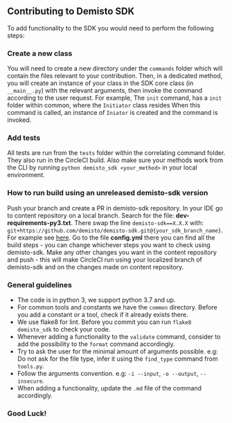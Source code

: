## Contributing to Demisto SDK

To add functionality to the SDK you would need to perform the following steps:

### Create a new class
You will need to create a new directory under the `commands` folder which will contain the files relevant to your contribution.
Then, in a dedicated method, you will create an instance of your class in the SDK core class (in `__main__.py`) with the relevant arguments,
then invoke the command according to the user request.
For example, The `init` command, has a `init` folder within common, where the `Initiator` class resides
When this command is called, an instance of `Iniator` is created and the command is invoked.

### Add tests
All tests are run from the `tests` folder within the correlating command folder. They also run in the CircleCI build.
Also make sure your methods work from the CLI by running `python demisto_sdk <your_method>` in your local environment.

### How to run build using an unreleased demisto-sdk version
Push your branch and create a PR in demisto-sdk repository.
In your IDE go to content repository on a local branch.
Search for the file: **dev-requirements-py3.txt**.
There swap the line `demisto-sdk==X.X.X` with: `git+https://github.com/demisto/demisto-sdk.git@{your_sdk_branch_name}`. For example see [here](https://github.com/demisto/content/blob/ad06ef4d1bdd398ce4b70f0fd2e5eab7a772c11c/dev-requirements-py3.txt#L2).
Go to the file **config.yml** there you can find all the build steps - you can change whichever steps you want to check using demisto-sdk.
Make any other changes you want in the content repository and push - this will make CircleCI run using your localized branch of demisto-sdk and on the changes made on content repository.

### General guidelines
* The code is in python 3, we support python 3.7 and up.
* For common tools and constants we have the `common` directory. Before you add a constant or a tool, check if it already exists there.
* We use flake8 for lint. Before you commit you can run `flake8 demisto_sdk` to check your code.
* Whenever adding a functionality to the `validate` command, consider to add the possibility to the `format` command accordingly.
* Try to ask the user for the minimal amount of arguments possible. e.g: Do not ask for the file type, infer it using the `find_type` command from `tools.py`.
* Follow the arguments convention. e.g: `-i --input`, `-o --output`, `--insecure`.
* When adding a functionality, update the `.md` file of the command accordingly.

### Good Luck!
